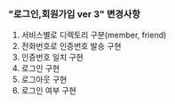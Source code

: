 ### "로그인,회원가입 ver 3" 변경사항
1. 서비스별로 디렉토리 구분(member, friend)
2. 전화번호로 인증번호 발송 구현
3. 인증번호 일치 구현
4. 로그인 구현
5. 로그아웃 구현
6. 로그인 여부 구현

